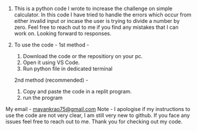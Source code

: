 1. This is a python code I wrote to increase the challenge on simple calculator. In this code I have tried to handle the errors which occur from either invalid input or incase the user is trying to divide a number by zero. Feel free to reach out to me if you find any mistakes that I can work on. Looking forward to responses.
2. To use the code -
   1st method -
     1. Download the code or the repositiory on your pc.
     2. Open it using VS Code.
     3. Run python file in dedicated terminal
   
   2nd method (recommended) -
     1. Copy and paste the code in a replit program.
     2. run the program

My email - mayankrao75@gmail.com
Note - I apologise if my instructions to use the code are not very clear, I am still very new to github. If you face any issues feel free to reach out to me.
Thank you for checking out my code.
